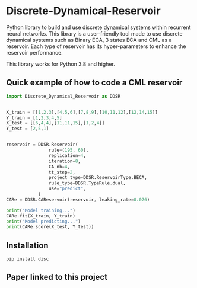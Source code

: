 # Discrete-Dynamical-Reservoir
Python library to build and use discrete dynamical systems within recurrent neural networks.
This library is a user-friendly tool made to use discrete dynamical systems such as Binary ECA, 3 states ECA and CML as a reservoir.
Each type of reservoir has its hyper-parameters to enhance the reservoir performance.

This library works for Python 3.8 and higher.

## Quick example of how to code a CML reservoir
```python
import Discrete_Dynamical_Reservoir as DDSR


X_train = [[1,2,3],[4,5,6],[7,8,9],[10,11,12],[12,14,15]]
Y_train = [1,2,3,4,5]
X_test = [[6,4,4],[11,11,15],[1,2,4]]
Y_test = [2,5,1]


reservoir = DDSR.Reservoir(
                rule=(195, 60),
                replication=4,
                iteration=8,
                CA_nb=4,
                tt_step=2,
                project_type=DDSR.ReservoirType.BECA,
                rule_type=DDSR.TypeRule.dual,
                use="predict",
            )
CARe = DDSR.CAReservoir(reservoir, leaking_rate=0.076)

print("Model training...")
CARe.fit(X_train, Y_train)
print("Model predicting...")
print(CARe.score(X_test, Y_test))
```

## Installation
```
pip install disc
```

## Paper linked to this project
